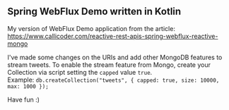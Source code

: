 ## Spring WebFlux Demo written in Kotlin

My version of WebFlux Demo application from the article:  
https://www.callicoder.com/reactive-rest-apis-spring-webflux-reactive-mongo  
  
I've made some changes on the URIs and add other MongoDB features to stream tweets.
To enable the stream feature from Mongo, create your Collection via script setting the `capped` value `true`.  
Example: `db.createCollection("tweets", { capped: true, size: 10000, max: 1000 });`  

Have fun :)